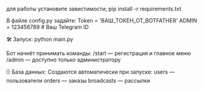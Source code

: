 для работы установите завистимости;
pip install -r requirements.txt


В файле config.py задайте:
Token = 'ВАШ_ТОКЕН_ОТ_BOTFATHER'
ADMIN = 123456789  # Ваш Telegram ID

🛠 Запуск:
python main.py

Бот начнёт принимать команды:
/start — регистрация и главное меню
/admin — доступно только администратору

🗄 База данных:
Создаются автоматически при запуске:
users — пользователи
orders — заказы
broadcasts — рассылки
